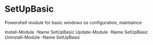 # SetUpBasic
Powershell module for basic windows os configuration, maintaince

Install-Module -Name SetUpBasic
Update-Module -Name SetUpBasic
Uninstall-Module -Name SetUpBasic
